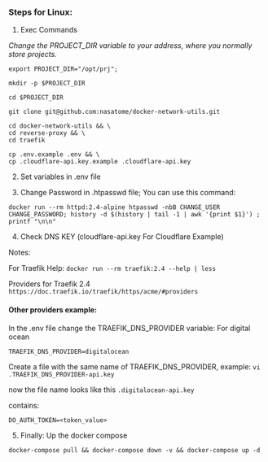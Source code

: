 ### Steps for Linux:

1. Exec Commands

*Change the PROJECT_DIR variable to your address, where you normally store projects.*

`export PROJECT_DIR="/opt/prj";`

`mkdir -p $PROJECT_DIR`

`cd $PROJECT_DIR`

`git clone git@github.com:nasatome/docker-network-utils.git`

```
cd docker-network-utils && \
cd reverse-proxy && \
cd traefik
```

```
cp .env.example .env && \
cp .cloudflare-api.key.example .cloudflare-api.key
```
2. Set variables in .env file

3. Change Password in .htpasswd file; You can use this command:

`docker run --rm httpd:2.4-alpine htpasswd -nbB CHANGE_USER CHANGE_PASSWORD; history -d $(history | tail -1 | awk '{print $1}') ; printf "\n\n"`

4. Check DNS KEY (cloudflare-api.key For Cloudflare Example)

Notes: 

For Traefik Help: 
`docker run --rm traefik:2.4 --help | less` 

Providers for Traefik 2.4
`https://doc.traefik.io/traefik/https/acme/#providers`

#### Other providers example: 
In the .env file change the TRAEFIK_DNS_PROVIDER variable: 
For digital ocean

``` 
TRAEFIK_DNS_PROVIDER=digitalocean
```

Create a file with the same name of TRAEFIK_DNS_PROVIDER, example:
`vi .TRAEFIK_DNS_PROVIDER-api.key`

now the file name looks like this `.digitalocean-api.key`

contains: 

```
DO_AUTH_TOKEN=<token_value>
```

5. Finally: Up the docker compose

`docker-compose pull && docker-compose down -v && docker-compose up -d`

